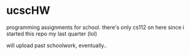 # ucscHW
programming assignments for school. there's only cs112 on here since i started this repo my last quarter (lol)

will upload past schoolwork, eventually..
